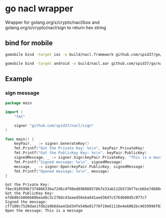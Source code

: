# go nacl wrapper

Wrapper for golang.org/x/crypto/nacl/box and golang.org/x/crypto/nacl/sign to return hex string

## bind for mobile

```bash
gomobile bind -target ios -o build/nacl.framework github.com/spid37/go/nacl/box github.com/spid37/go/nacl/sign
```

```bash
gomobile bind -target android -o build/nacl.aar github.com/spid37/go/nacl/box github.com/spid37/go/nacl/sign
```

## Example

### sign message

```go
package main

import (
	"fmt"

	signer "github.com/spid37/nacl/sign"
)

func main() {
	keyPair, _ := signer.GenerateKey()
	fmt.Printf("Got the Private Key: %s\n", keyPair.PrivateKey)
	fmt.Printf("Got the PublicKey Key: %s\n", keyPair.PublicKey)
	signedMessage, _ := signer.Sign(keyPair.PrivateKey, "This is a message")
	fmt.Printf("Signed message: %s\n", signedMessage)
	message, _ := signer.Open(keyPair.PublicKey, signedMessage)
	fmt.Printf("Opened message: %s\n", message)
}
```

```
Got the Private Key: f8ec910599b737488633ba72d6c4f98ed696888578b7e33ab112b573bf7ecb6be7db80cb066660bead8c3c270dc43aaed56eba641aed3647c5764b00d5c977c7
Got the PublicKey Key: e7db80cb066660bead8c3c270dc43aaed56eba641aed3647c5764b00d5c977c7
Signed the message: cf7100c7520dae1fdb2a9b8daa41bd34fe548e01776f19e61116e4e6062bc4659996f83eea181e7de613748b0e6e119932f83eefc3f4bdc5ecc131b1bb7c0c01546869732069732061206d657373616765
Open the message: This is a message
```
